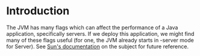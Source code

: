 # Introduction #
The JVM has many flags which can affect the performance of a Java application, specifically servers. If we deploy this application, we might find many of these flags useful (for one, the JVM already starts in -server mode for Server). See [Sun's documentation](http://java.sun.com/javase/technologies/hotspot/vmoptions.jsp) on the subject for future reference.